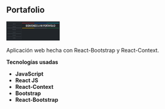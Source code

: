 ## **Portafolio**

<img width="140" height="50" src="./portafolio.png" />

Aplicación web hecha con React-Bootstrap y React-Context.


**Tecnologías usadas**

- **JavaScript**
- **React JS**
- **React-Context**
- **Bootstrap**
- **React-Bootstrap**
